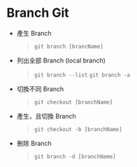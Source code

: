  Branch Git 
=============

- 產生 Branch
  
  > `git branch [brancName]`
	
- 列出全部 Branch (local branch)
	
  > `git branch --list`
  > `git branch -a`

- 切換不同 Branch
  
  > `git checkout [branchName]`

- 產生，且切換 Branch
  
  > `git checkout -b [branchName]`
	
- 刪除 Branch
	
  > `git branch -d [branchName]`
